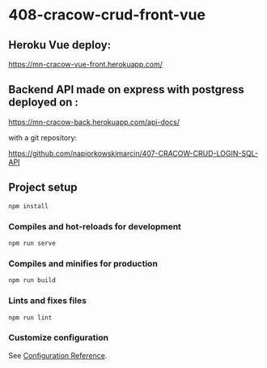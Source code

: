# 408-cracow-crud-front-vue
## Heroku Vue deploy:
https://mn-cracow-vue-front.herokuapp.com/

## Backend API made on express with postgress deployed on :

https://mn-cracow-back.herokuapp.com/api-docs/

with a git repository:

https://github.com/napiorkowskimarcin/407-CRACOW-CRUD-LOGIN-SQL-API

## Project setup

```
npm install
```

### Compiles and hot-reloads for development

```
npm run serve
```

### Compiles and minifies for production

```
npm run build
```

### Lints and fixes files

```
npm run lint
```

### Customize configuration

See [Configuration Reference](https://cli.vuejs.org/config/).
